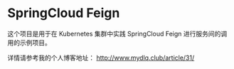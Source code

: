# SpringCloud Feign

这个项目是用于在 Kubernetes 集群中实践 SpringCloud Feign 进行服务间的调用的示例项目。

详情请参考我的个人博客地址： http://www.mydlq.club/article/31/